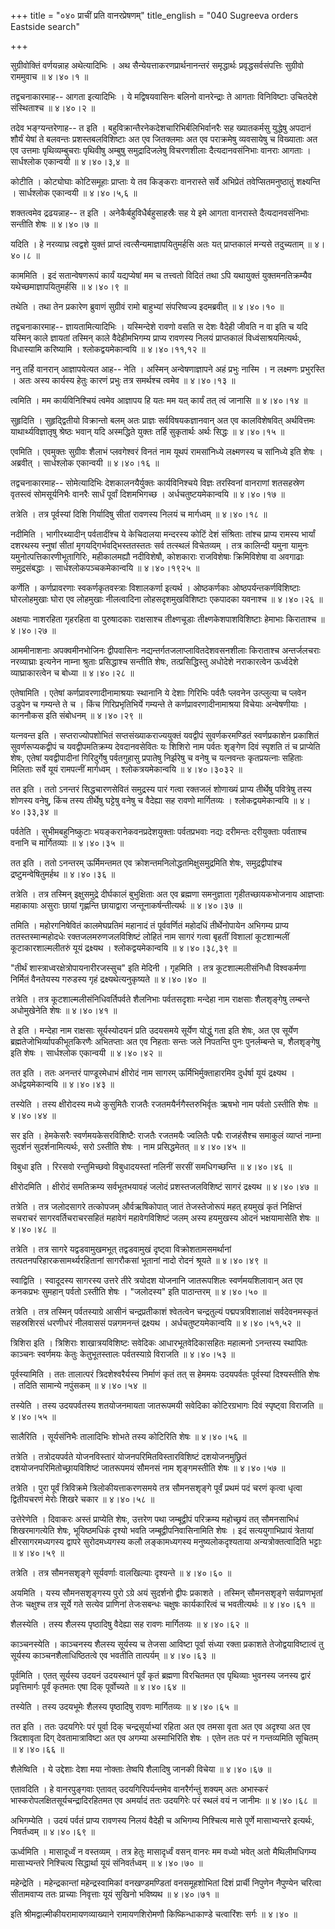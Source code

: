+++
title = "०४० प्राचीं प्रति वानरप्रेषणम्"
title_english = "040 Sugreeva orders Eastside search"

+++


सुग्रीवोक्तिं वर्णयन्नाह अथेत्यादिभिः । अथ सैन्येयत्ताकरणप्रार्थनानन्तरं
समृद्धार्थः प्रवृद्धसर्वसंपत्तिः सुग्रीवो राममुवाच  ॥  ४।४०।१  ॥   

  

तद्वचनाकारमाह-- आगता इत्यादिभिः । ये मद्विषयवासिनः बलिनो वानरेन्द्राः ते
आगताः विनिविष्टाः उचितदेशे संस्थिताश्च  ॥  ४।४०।२  ॥   

  

तदेव भङ्ग्यन्तरेणाह-- त इति । बहुविक्रान्तैरनेकदेशचारिभिर्बलिभिर्वानरैः
सह ख्यातकर्मसु युद्धेषु अपदानं शौर्यं येषां ते बलवन्तः
प्रशस्तबलविशिष्टाः अत एव जितक्लमाः अत एव पराक्रमेषु व्यवसायेषु च
विख्याताः अत एव उत्तमाः पृथिव्यम्बुचराः पृथिवीषु अम्बुषु समुद्रादिजलेषु
विचरणशीलाः दैत्यदानवसंनिभाः वानराः आगताः । सार्धश्लोक एकान्वयी  ॥ 
४।४०।३,४  ॥   

  

कोटीति । कोट्योघाः कोटिसमूहाः प्राप्ताः ये तव किङ्कराः वानरास्ते सर्वे
अभिप्रेतं तवेप्सितमनुष्ठातुं शक्ष्यन्ति । सार्धश्लोक एकान्वयी  ॥ 
४।४०।५,६  ॥   

  

शक्तत्वमेव द्रढयन्नाह-- त इति । अनेकैर्बहुविधैर्बहुसाहस्रैः सह ये इमे
आगता वानरास्ते दैत्यदानवसंनिभाः सन्तीति शेषः  ॥  ४।४०।७  ॥   

  

यदिति । हे नरव्याघ्र त्वद्वशे युक्तं प्राप्तं
त्वत्सैन्यमाज्ञापयितुमर्हसि अतः यत् प्राप्तकालं मन्यसे तदुच्यताम्  ॥ 
४।४०।८  ॥   

  

काममिति । इदं सतान्वेषणरूपं कार्यं यद्यप्येषां मम च तत्त्वतो विदितं तथा
ऽपि यथायुक्तं युक्तमनतिक्रम्यैव यथेच्छमाज्ञापयितुमर्हसि  ॥  ४।४०।९  ॥   

  

तथेति । तथा तेन प्रकारेण ब्रुवाणं सुग्रीवं रामो बाहुभ्यां संपरिष्वज्य
इदमब्रवीत्  ॥  ४।४०।१०  ॥   

  

तद्वचनाकारमाह-- ज्ञायतामित्यादिभिः । यस्मिन्देशे रावणो वसति स देशः
वैदेही जीवति न वा इति च यदि यस्मिन् काले ज्ञायतां तस्मिन् काले
वैदेहीमभिगम्य प्राप्य रावणस्य निलयं प्राप्तकालं विध्वंसाश्रयमित्यर्थः,
विधास्यामि करिष्यामि । श्लोकद्वयमेकान्वयि  ॥  ४।४०।११,१२  ॥   

  

ननु तर्हि वानरान् आज्ञापयेत्यत आह-- नेति । अस्मिन् अन्वेषणाज्ञापने अहं
प्रभुः नास्मि । न लक्ष्मणः प्रभुरस्ति । अतः अस्य कार्यस्य हेतुः कारणं
प्रभुः तत्र समर्थश्च त्वमेव  ॥  ४।४०।१३  ॥   

  

त्वमिति । मम कार्यविनिश्चियं त्वमेव आज्ञापय हि यतः मम यत् कार्यं तत्
त्वं जानासि  ॥  ४।४०।१४  ॥   

  

सुहृदिति । सुहृद्द्वितीयो विक्रान्तो बलम् अतः प्राज्ञः
सर्वविषयकज्ञानवान् अत एव कालविशेषवित् अर्थवित्तमः याथार्थ्यविज्ञातृषु
श्रेष्ठः भवान् यदि अस्मद्धिते युक्तः तर्हि सुकृतार्थः अर्थः सिद्धः  ॥ 
४।४०।१५  ॥   

  

एवमिति । एवमुक्तः सुग्रीवः शैलाभं प्लवगेश्वरं विनतं नाम यूथपं
रामसांनिध्ये लक्ष्मणस्य च सांनिध्ये इति शेषः । अब्रवीत् । सार्धश्लोक
एकान्वयी  ॥  ४।४०।१६  ॥   

  

तद्वचनाकारमाह-- सोमेत्यादिभिः देशकालनयैर्युक्तः कार्यविनिश्चये विज्ञः
तरस्विनां वानराणां शतसहस्रेण वृतस्त्वं सोमसूर्यनिभैः वानरैः सार्धं
पूर्वां दिशमभिगच्छ । अर्धचतुष्टयमेकान्वयि  ॥  ४।४०।१७  ॥   

  

तत्रेति । तत्र पूर्वस्यां दिशि गिर्यादिषु सीतां रावणस्य निलयं च
मार्गध्वम्  ॥  ४।४०।१८  ॥   

  

नदीमिति । भागीरथ्यादीन् पर्वतादींश्च ये केचिदालया मन्दरस्य कोटिं देशं
संश्रिताः तांश्च प्राप्य रामस्य भार्यां दशरथस्य स्नुषां सीतां
मृगयद्गिर्भवद्भिस्ततस्ततः सर्व तत्स्थलं विचेतव्यम् । तत्र कालिन्दी यमुना
यामुनः यमुनोत्पत्तिकारणीभूतागिरिः, महीकालमह्यौ नदीविशेषौ, कोशकाराः
राजविशेषाः क्रिमिविशेषा वा अवगाढाः समुद्रसंबद्धाः ।
सार्धश्लोकपञ्चकमेकान्वयि  ॥  ४।४०।१९२५  ॥   

  

कर्णेति । कर्णप्रावरणाः स्वकर्णकृतवस्त्राः विशालकर्णा इत्यर्थ ।
ओष्ठकर्णकाः ओष्ठपर्यन्तकर्णविशिष्टाः घोरलोहमुखाः घोरा एव लोहमुखाः
नीलत्वादिना लोहसदृशमुखविशिष्टाः एकपादका यवनाश्च  ॥  ४।४०।२६  ॥   

  

अक्षयाः नाशरहिता गृहरहिता वा पुरुषादकाः राक्षसाश्च तीक्ष्णचूडाः
तीक्ष्णकेशपाशविशिष्टाः हेमाभाः किराताश्च  ॥  ४।४०।२७  ॥   

  

आममीनाशनाः अपक्वमीनभोजिनः द्वीपवासिनः नद्यन्तर्गतजलाप्लावितदेशवसनशीलाः
किराताश्च अन्तर्जलचराः नरव्याघ्राः इत्यनेन नाम्ना श्रुताः प्रसिद्धाश्च
सन्तीति शेषः, तत्प्रसिद्धिस्तु अधोदेशे नराकारत्वेन ऊर्ध्वदेशे
व्याघ्राकारत्वेन च बोध्या  ॥  ४।४०।२८  ॥   

  

एतेषामिति । एतेषां कर्णप्रावरणादीनामाश्रयाः स्थानानि ये देशाः गिरिभिः
पर्वतैः प्लवनेन उत्प्लुत्या च प्लवेन उडुपेन च गम्यन्ते ते च । किंच
गिरिप्रभृतिभिर्ये गम्यन्ते ते कर्णप्रावरणादीनामाश्रया विचेयाः
अन्वेषणीयाः । काननौकस इति संबोधनम्  ॥  ४।४०।२९  ॥   

  

यत्नवन्त इति । सप्तराज्योपशोभितं सप्तसंख्याकराज्ययुक्तं यवद्वीपं
सुवर्णकरमण्डितं स्वर्णप्रकाशेन प्रकाशितं सुवर्णरूप्यकद्वीपं च
यवद्वीपमतिक्रम्य देवदानवसेवितः यः शिशिरो नाम पर्वतः शृङ्गेण दिवं स्पृशति
तं च प्राप्येति शेषः, एतेषां यवद्वीपादीनां गिरिदुर्गेषु पर्वतगुहासु
प्रपातेषु निर्झरेषु च वनेषु च यत्नवन्तः कृतप्रयत्नाः सहिताः मिलिताः
सर्वे यूयं रामपत्नीं मार्गध्वम् । श्लोकत्रयमेकान्वयि  ॥  ४।४०।३०३२  ॥   

  

तत इति । ततो ऽनन्तरं सिद्धचारणसेवितं समुद्रस्य पारं गत्वा रक्तजलं
शोणाख्यं प्राप्य तीर्थेषु पवित्रेषु तस्य शोणस्य वनेषु, किंच तस्य
तीर्थेषु घट्टेषु वनेषु च वैदेह्या सह रावणो मार्गितव्यः ।
श्लोकद्वयमेकान्वयि  ॥  ४।४०।३३,३४  ॥   

  

पर्वतेति । सुभीमबहुनिष्कुटाः भयङ्करानेकवनप्रदेशयुक्ताः पर्वतप्रभवाः
नद्यः दरीमन्तः दरीयुक्ताः पर्वताश्च वनानि च मार्गितव्याः  ॥  ४।४०।३५  ॥   

  

तत इति । ततो ऽनन्तरम् ऊर्मिमन्तमत एव क्रोशन्तमनिलोद्धतमिक्षुसमुद्रमिति
शेषः, समुद्रद्वीपांश्च द्रष्टुमन्वेषितुमर्हथ  ॥  ४।४०।३६  ॥   

  

तत्रेति । तत्र तस्मिन् इक्षुसमुद्रे दीर्घकालं बुभुक्षिताः अत एव ब्रह्मणा
समनुज्ञाता गृहीतच्छायकभोजनाय आज्ञप्ताः महाकायाः असुराः छायां गृह्णन्ति
छायाद्वारा जन्तूनाकर्षन्तीत्यर्थः  ॥  ४।४०।३७  ॥   

  

तमिति । महोरगनिषेवितं कालमेघप्रतिमं महानादं तं पूर्ववर्णितं महोदधिं
तीर्थेनोपायेन अभिगम्य प्राप्य ततस्तस्मान्महोदधेः रक्तजलमरुणजलविशिष्टं
लोहितं नाम सागरं गत्वा बृहतीं विशालां कूटशान्मलीं कूटाकारशाल्मलीतरुं
यूयं द्रक्ष्यथ । श्लोकद्वयमेकान्वयि  ॥  ४।४०।३८,३९  ॥   

  

"तीर्थं शास्त्राध्वरक्षेत्रोपायनारीरजस्सुच" इति मेदिनी । गृहमिति । तत्र
कूटशाल्मलीसंनिधौ विश्वकर्मणा निर्मितं वैनतेयस्य गरुडस्य गृहं
द्रक्ष्यथेत्यनुकृष्यते  ॥  ४।४०।४०  ॥   

  

तत्रेति । तत्र कूटशाल्मलीसंनिधिवर्तिपर्वते शैलनिभाः पर्वतसदृशाः मन्देहा
नाम राक्षसाः शैलशृङ्गेषु लम्बन्ते अधोमुखेनेति शेषः  ॥  ४।४०।४१  ॥   

  

ते इति । मन्देहा नाम राक्षसाः सूर्यस्योदयनं प्रति उदयसमये सूर्येण
योद्धुं गता इति शेषः, अत एव सूर्येण ब्रह्मतेजोभिर्व्यापकीभूतकिरणैः
अभितप्ताः अत एव निहताः सन्तः जले निपतन्ति पुनः पुनर्लम्बन्ते च,
शैलशृङ्गेषु इति शेषः । सार्धश्लोक एकान्वयी  ॥  ४।४०।४२  ॥   

  

तत इति । ततः अनन्तरं पाण्डूरमेधाभं क्षीरोदं नाम सागरम्
ऊर्मिभिर्मुक्ताहारमिव दुर्धर्षा यूयं द्रक्ष्यथ । अर्धद्वयमेकान्वयि  ॥ 
४।४०।४३  ॥   

  

तस्येति । तस्य क्षीरोदस्य मध्ये कुसुमितैः राजतैः
रजतमयैर्नगैस्तरुभिर्वृतः ऋषभो नाम पर्वतो ऽस्तीति शेषः  ॥  ४।४०।४४  ॥   

  

सर इति । हेमकेसरैः स्वर्णमयकेसरविशिष्टैः राजतैः रजतमयैः ज्वलितैः पद्मैः
राजहंसैश्च समाकुलं व्याप्तं नाम्ना सुदर्शनं सुदर्शनामित्यर्थः, सरो
ऽस्तीति शेषः । नाम प्रसिद्धमेतत्  ॥  ४।४०।४५  ॥   

  

विबुधा इति । रिरसवो रन्तुमिच्छवो विबुधादयस्तां नलिनीं सरसीं समधिगच्छन्ति
 ॥  ४।४०।४६  ॥   

  

क्षीरोदमिति । क्षीरोदं समतिक्रम्य सर्वभूतभयावहं जलोदं प्रशस्तजलविशिष्टं
सागरं द्रक्ष्यथ  ॥  ४।४०।४७  ॥   

  

तत्रेति । तत्र जलोदसागरे तत्कोपजम् और्वऋषिकोपात् जातं तेजस्तेजोरूपं महत्
हयमुखं कृतं निक्षिप्तं सचराचरं सागरवर्तिचराचरसहितं महावेगं
महावेगविशिष्टं जलम् अस्य हयमुखस्य ओदनं भक्षयामासेति शेषः  ॥  ४।४०।४८  ॥   

  

तत्रेति । तत्र सागरे यद्वडवामुखमभूत् तद्वडवामुखं दृष्ट्वा
विक्रोशतामसमर्थानां तत्पतनपरिहारकसामर्थ्यरहितानां सागरौकसां भूतानां नादो
रोदनं श्रूयते  ॥  ४।४०।४९ ॥   

  

स्वाद्विति । स्वादूदस्य सागरस्य उत्तरे तीरे त्रयोदश योजनानि जातरूपशिलः
स्वर्णमयशिलावान् अत एव कनकप्रभः सुमहान् पर्वतो ऽस्तीति शेषः । "जलोदस्य"
इति पाठान्तरम्  ॥  ४।४०।५०  ॥   

  

तत्रेति । तत्र तस्मिन् पर्वतस्याग्रे आसीनं चन्द्रप्रतीकाशं श्वेतत्वेन
चन्द्रतुल्यं पद्मपत्रविशालाक्षं सर्वदेवनमस्कृतं सहस्रशिरसं धरणीधरं
नीलवाससं पन्नगमनन्तं द्रक्ष्यथ । अर्धचतुष्टयमेकान्वयि  ॥  ४।४०।५१,५२  ॥   

  

त्रिशिरा इति । त्रिशिराः शाखात्रयविशिष्टः सवेदिकः आधारभूतवेदिकासहितः
महात्मनो ऽनन्तस्य स्थापितः काञ्चनः स्वर्णमयः केतुः केतुभूतस्तालः
पर्वतस्याग्रे विराजति  ॥  ४।४०।५३  ॥   

  

पूर्वस्यामिति । ततः तालात्परं त्रिदशेश्वरैर्यस्य निर्माणं कृतं तत् स
हेममयः उदयपर्वतः पूर्वस्यां दिश्यस्तीति शेषः । तदिति सामान्ये नपुंसकम्
 ॥  ४।४०।५४  ॥   

  

तस्येति । तस्य उदयपर्वतस्य शतयोजनमायता जातरूपमयी सवेदिका कोटिरग्रभागः
दिवं स्पृष्ट्वा विराजति  ॥  ४।४०।५५  ॥   

  

सालैरिति । सूर्यसंनिभैः तालादिभिः शोभते तस्य कोटिरिति शेषः  ॥ 
४।४०।५६ ॥   

  

तत्रेति । तत्रोदयपर्वते योजनविस्तारं योजनपरिमितविस्तारविशिष्टं
दशयोजनमुछ्रितं दशयोजनपरिमितोच्छ्रायविशिष्टं जातरूपमयं सौमनसं नाम
शृङ्गमस्तीति शेषः  ॥  ४।४०।५७  ॥   

  

तत्रेति । पुरा पूर्वं त्रिविक्रमे त्रिलोकीयत्ताकरणसमये तत्र सौमनसशृङ्गे
पूर्वं प्रथमं पदं चरणं कृत्वा धृत्वा द्वितीयचरणं मेरोः शिखरे चकार  ॥ 
४।४०।५८  ॥   

  

उत्तेरेणेति । दिवाकरः अस्तं प्राप्येति शेषः, उत्तरेण पथा जम्बूद्वीपं
परिक्रम्य महोच्छ्रयं तत् सौमनसाभिधं शिखरमागत्येति शेषः, भूयिष्ठमधिकं
दृश्यो भवति जम्बूद्वीपनिवासिनामिति शेषः । इदं सत्ययुगाभिप्रायं त्रेतायां
क्षीरसागरमध्यगस्य द्वापरे सुरोदमध्यगस्य कलौ लङ्कामध्यगस्य
मनुष्यलोकदृश्यताया अन्यत्रोक्तत्वादिति भट्टाः  ॥  ४।४०।५९  ॥   

  

तत्रेति । तत्र सौमनसशृङ्गे सूर्यवर्णाः वालखिल्याः दृश्यन्ते  ॥  ४।४०।६०
 ॥   

  

अयमिति । यस्य सौमनसशृङ्गस्य पुरो ऽग्रे अयं सुदर्शनो द्वीपः प्रकाशते ।
तस्मिन् सौमनसशृङ्गे सर्वप्राणभृतां तेजः चक्षुश्च तत्र सूर्ये गते सत्येव
प्राणिनां तेजःसबन्धः चक्षुषः कार्यकारित्वं च भवतीत्यर्थः  ॥  ४।४०।६१  ॥   

  

शैलस्येति । तस्य शैलस्य पृष्ठादिषु वैदेह्या सह रावणः मार्गितव्यः  ॥ 
४।४०।६२  ॥   

  

काञ्चनस्येति । काञ्चनस्य शैलस्य सूर्यस्य च तेजसा आविष्टा पूर्वा संध्या
रक्ता प्रकाशते तेजोद्वयाविष्टात्वं तु सूर्यस्य काञ्चनशैलाधिष्ठितत्वे एव
भवतीति तात्पर्यम्  ॥  ४।४०।६३  ॥   

  

पूर्वमिति । एतत् सूर्यस्य उदयनं उदयस्थानं पूर्वं कृतं ब्रह्मणा विरचितमत
एव पृथिव्याः भुवनस्य जनस्य द्वारं प्रवृत्तिमार्गः पूर्वं कृतमतः एषा दिक्
पूर्वोच्यते  ॥  ४।४०।६४  ॥   

  

तस्येति । तस्य उदयभूमेः शैलस्य पृष्ठादिषु रावणः मार्गितव्यः  ॥  ४।४०।६५
 ॥   

  

तत इति । ततः उदयगिरेः परं पूर्वा दिक् चन्द्रसूर्याभ्यां रहिता अत एव तमसा
वृता अत एव अदृश्या अत एव त्रिदशावृता दिग् देवतामात्राविष्टा अत एव अगम्या
अस्माभिरिति शेषः । एतेन ततः परं न गन्तव्यमिति सूचितम्  ॥  ४।४०।६६  ॥   

  

शैलेष्विति । ये उद्देशाः देशा मया नोक्ताः तेष्वपि शैलादिषु जानकी विचेया
 ॥  ४।४०।६७  ॥   

  

एतावदिति । हे वानरपुङ्गवाः एतावत् उदयगिरिपर्यन्तमेव वानरैर्गन्तुं शक्यम्
अतः अभास्करं भास्करोपलक्षितसूर्यचन्द्रादिरहितमत एव अमर्यादं ततः उदयगिरेः
परं स्थलं वयं न जानीमः  ॥  ४।४०।६८  ॥   

  

अभिगम्येति । उदयं पर्वतं प्राप्य रावणस्य निलयं वैदेही च अभिगम्य
निश्चित्य मासे पूर्णे मासाभ्यन्तरे इत्यर्थः, निवर्तध्वम्  ॥  ४।४०।६९  ॥   

  

ऊर्ध्वमिति । मासादूर्ध्वं न वस्तव्यम् । तत्र हेतुः मासादृर्ध्वं वसन्
वानरः मम वध्यो भवेत् अतो मैथिलीमधिगम्य मासाभ्यन्तरे निश्चित्य सिद्धार्था
यूयं संनिवर्तध्वम्  ॥  ४।४०।७०  ॥   

  

महेन्द्रेति । महेन्द्रकान्तां महेन्द्रस्वामिकां वनखण्डमण्डितां
वनसमूहशोभितां दिशं प्रार्ची निपुणेन नैपुण्येन चरित्वा सीतामवाप्य ततः
प्राच्याः निवृत्ताः यूयं सुखिनो भविष्यथ  ॥  ४।४०।७१  ॥   

  

इति श्रीमद्वाल्मीकीयरामायणव्याख्याने रामायणशिरोमणौ किष्किन्धाकाण्डे
चत्वारिंशः सर्गः  ॥  ४।४०  ॥   

  


